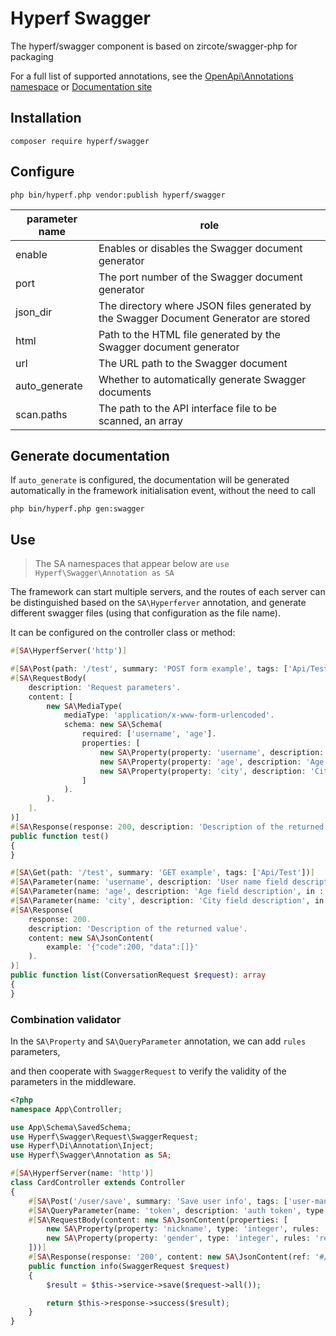 # Hyperf Swagger

The hyperf/swagger component is based on zircote/swagger-php for packaging

For a full list of supported annotations, see the [OpenApi\Annotations namespace](https://github.com/zircote/swagger-php/blob/master/src/Annotations) or [Documentation site](https://zircote.github.io/swagger-php/guide/annotations.html#arrays-and-objects)


## Installation

```
composer require hyperf/swagger
```

## Configure 

```
php bin/hyperf.php vendor:publish hyperf/swagger
```

| parameter name | role |
| -------- | ------------------------------------------------------------ |
| enable | Enables or disables the Swagger document generator |
| port | The port number of the Swagger document generator |
| json_dir | The directory where JSON files generated by the Swagger Document Generator are stored |
| html | Path to the HTML file generated by the Swagger document generator |
| url | The URL path to the Swagger document |
| auto_generate | Whether to automatically generate Swagger documents |
| scan.paths | The path to the API interface file to be scanned, an array | 

## Generate documentation

If `auto_generate` is configured, the documentation will be generated automatically in the framework initialisation event, without the need to call
```shell
php bin/hyperf.php gen:swagger
```

## Use

> The SA namespaces that appear below are `use Hyperf\Swagger\Annotation as SA`

The framework can start multiple servers, and the routes of each server can be distinguished based on the `SA\Hyperferver` annotation, and generate different swagger files (using that configuration as the file name).

It can be configured on the controller class or method:
```php
#[SA\HyperfServer('http')]
```

``` php
#[SA\Post(path: '/test', summary: 'POST form example', tags: ['Api/Test'])]
#[SA\RequestBody(
    description: 'Request parameters'.
    content: [
        new SA\MediaType(
            mediaType: 'application/x-www-form-urlencoded'.
            schema: new SA\Schema(
                required: ['username', 'age'].
                properties: [
                    new SA\Property(property: 'username', description: 'User name field description', type: 'string').
                    new SA\Property(property: 'age', description: 'Age field description', type: 'string').
                    new SA\Property(property: 'city', description: 'City field description', type: 'string').
                ]
            ).
        ).
    ].
)]
#[SA\Response(response: 200, description: 'Description of the returned value')]
public function test()
{
}
```

```php
#[SA\Get(path: '/test', summary: 'GET example', tags: ['Api/Test'])]
#[SA\Parameter(name: 'username', description: 'User name field description', in : 'query', required: true, schema: new SA\Schema(type: 'string'))]
#[SA\Parameter(name: 'age', description: 'Age field description', in : 'query', required: true, schema: new SA\Schema(type: 'string'))]
#[SA\Parameter(name: 'city', description: 'City field description', in : 'query', required: false, schema: new SA\Schema(type: 'string'))]
#[SA\Response(
    response: 200.
    description: 'Description of the returned value'.
    content: new SA\JsonContent(
        example: '{"code":200, "data":[]}'
    ).
)]
public function list(ConversationRequest $request): array
{
}
```

### Combination validator

In the `SA\Property` and `SA\QueryParameter` annotation, we can add `rules` parameters,

and then cooperate with `SwaggerRequest` to verify the validity of the parameters in the middleware.


```php
<?php
namespace App\Controller;

use App\Schema\SavedSchema;
use Hyperf\Swagger\Request\SwaggerRequest;
use Hyperf\Di\Annotation\Inject;
use Hyperf\Swagger\Annotation as SA;

#[SA\HyperfServer(name: 'http')]
class CardController extends Controller
{
    #[SA\Post('/user/save', summary: 'Save user info', tags: ['user-management'])]
    #[SA\QueryParameter(name: 'token', description: 'auth token', type: 'string', rules: 'required|string')]
    #[SA\RequestBody(content: new SA\JsonContent(properties: [
        new SA\Property(property: 'nickname', type: 'integer', rules: 'required|string'),
        new SA\Property(property: 'gender', type: 'integer', rules: 'required|integer|in:0,1,2'),
    ]))]
    #[SA\Response(response: '200', content: new SA\JsonContent(ref: '#/components/schemas/SavedSchema'))]
    public function info(SwaggerRequest $request)
    {
        $result = $this->service->save($request->all());

        return $this->response->success($result);
    }
}
```

